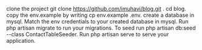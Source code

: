 clone the project git clone https://github.com/imuhavi/blog.git .
cd blog.
copy the env.example by writing cp env.example .env.
create a database in mysql.
Match the env credentials to your created database in mysql.
Run php artisan migrate to run your migrations.
To seed run php artisan db:seed --class ContactTableSeeder.
Run php artisan serve to serve your application.
